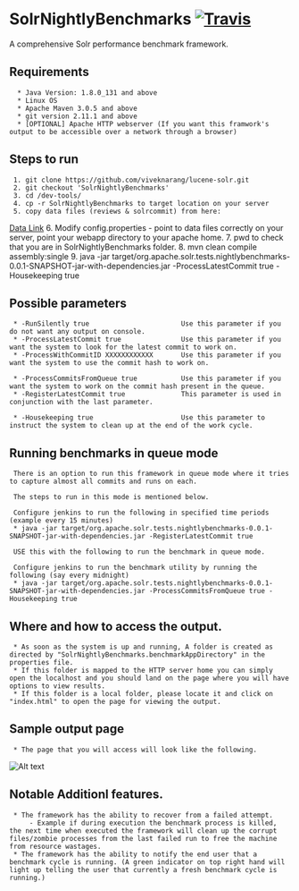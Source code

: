 # SolrNightlyBenchmarks  [![Travis](https://img.shields.io/travis/rust-lang/rust.svg?style=plastic)]()

A comprehensive Solr performance benchmark framework.

## Requirements

      * Java Version: 1.8.0_131 and above
      * Linux OS
      * Apache Maven 3.0.5 and above
      * git version 2.11.1 and above
      * [OPTIONAL] Apache HTTP webserver (If you want this framwork's output to be accessible over a network through a browser)

## Steps to run

     1. git clone https://github.com/viveknarang/lucene-solr.git
     2. git checkout 'SolrNightlyBenchmarks'
     3. cd /dev-tools/
     4. cp -r SolrNightlyBenchmarks to target location on your server
     5. copy data files (reviews & solrcommit) from here:
[Data Link](http://212.47.227.9/data/) 
     6. Modify config.properties - point to data files correctly on your server, point your webapp directory to your apache home.
     7. pwd to check that you are in SolrNightlyBenchmarks folder. 
     8. mvn clean compile assembly:single
     9. java -jar target/org.apache.solr.tests.nightlybenchmarks-0.0.1-SNAPSHOT-jar-with-dependencies.jar -ProcessLatestCommit true -Housekeeping true 
     
## Possible parameters

     * -RunSilently true                       Use this parameter if you do not want any output on console.
     * -ProcessLatestCommit true               Use this parameter if you want the system to look for the latest commit to work on.
     * -ProcessWithCommitID XXXXXXXXXXXX       Use this parameter if you want the system to use the commit hash to work on.
     
     * -ProcessCommitsFromQueue true           Use this parameter if you want the system to work on the commit hash present in the queue.
     * -RegisterLatestCommit true              This parameter is used in conjunction with the last parameter. 
     
     * -Housekeeping true                      Use this parameter to instruct the system to clean up at the end of the work cycle.
     
## Running benchmarks in queue mode

     There is an option to run this framework in queue mode where it tries to capture almost all commits and runs on each. 
     
     The steps to run in this mode is mentioned below.
     
     Configure jenkins to run the following in specified time periods (example every 15 minutes) 
     * java -jar target/org.apache.solr.tests.nightlybenchmarks-0.0.1-SNAPSHOT-jar-with-dependencies.jar -RegisterLatestCommit true
     
     USE this with the following to run the benchmark in queue mode. 
     
     Configure jenkins to run the benchmark utility by running the following (say every midnight)
     * java -jar target/org.apache.solr.tests.nightlybenchmarks-0.0.1-SNAPSHOT-jar-with-dependencies.jar -ProcessCommitsFromQueue true -Housekeeping true 
     
## Where and how to access the output.

     * As soon as the system is up and running, A folder is created as directed by "SolrNightlyBenchmarks.benchmarkAppDirectory" in the properties file.
     * If this folder is mapped to the HTTP server home you can simply open the localhost and you should land on the page where you will have options to view results.
     * If this folder is a local folder, please locate it and click on "index.html" to open the page for viewing the output. 

## Sample output page
     * The page that you will access will look like the following. 

![Alt text](http://www.viveknarang.com/gsoc/snb_screenshot.PNG)

## Notable Additionl features.

     * The framework has the ability to recover from a failed attempt.
         - Example if during execution the benchmark process is killed, the next time when executed the framework will clean up the corrupt files/zombie processes from the last failed run to free the machine from resource wastages.
     * The framework has the ability to notify the end user that a benchmark cycle is running. (A green indicator on top right hand will light up telling the user that currently a fresh benchmark cycle is running.)
     
    
   
     
     

     
      
